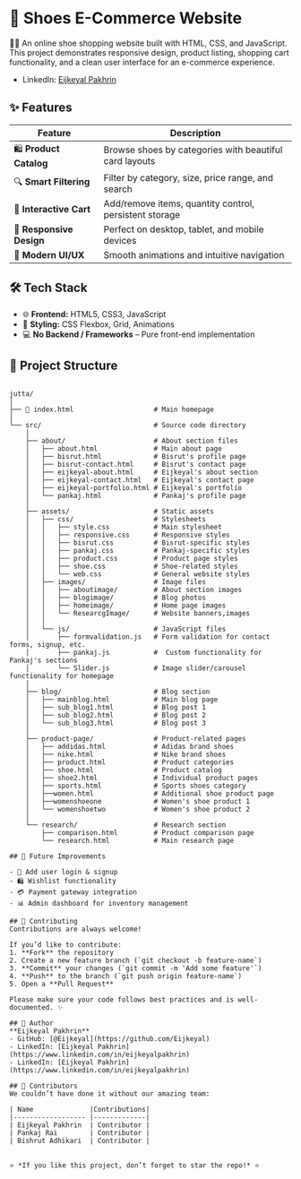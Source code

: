 # 👟 Shoes E-Commerce Website

🥿👟 An online shoe shopping website built with HTML, CSS, and JavaScript. This project demonstrates responsive design, product listing, shopping cart functionality, and a clean user interface for an e-commerce experience.
- LinkedIn: [Eijkeyal Pakhrin](https://www.linkedin.com/in/eijkeyalpakhrin)

## ✨ Features

| Feature | Description |
|---------|-------------|
| 🛍️ **Product Catalog** | Browse shoes by categories with beautiful card layouts |
| 🔍 **Smart Filtering** | Filter by category, size, price range, and search |
| 🛒 **Interactive Cart** | Add/remove items, quantity control, persistent storage |
| 📱 **Responsive Design** | Perfect on desktop, tablet, and mobile devices |
| 🎨 **Modern UI/UX** | Smooth animations and intuitive navigation |

## 🛠️ Tech Stack  

- 🌐 **Frontend:** HTML5, CSS3, JavaScript  
- 🎨 **Styling:** CSS Flexbox, Grid, Animations  
- 💻 **No Backend / Frameworks** – Pure front-end implementation  
## 📂 Project Structure  
```text

jutta/
│
├── 📄 index.html                    # Main homepage
│
└── src/                            # Source code directory
    │
    ├── about/                      # About section files
    │   ├── about.html              # Main about page
    │   ├── bisrut.html             # Bisrut's profile page
    │   ├── bisrut-contact.html     # Bisrut's contact page
    │   ├── eijkeyal-about.html     # Eijkeyal's about section
    │   ├── eijkeyal-contact.html   # Eijkeyal's contact page
    │   ├── eijkeyal-portfolio.html # Eijkeyal's portfolio
    │   └── pankaj.html             # Pankaj's profile page
    │
    ├── assets/                     # Static assets
    │   ├── css/                    # Stylesheets
    │   │   ├── style.css           # Main stylesheet
    │   │   ├── responsive.css      # Responsive styles
    │   │   ├── bisrut.css          # Bisrut-specific styles
    │   │   ├── pankaj.css          # Pankaj-specific styles
    │   │   ├── product.css         # Product page styles
    │   │   ├── shoe.css            # Shoe-related styles
    │   │   └── web.css             # General website styles
    │   ├── images/                 # Image files
    │   │   ├── aboutimage/         # About section images
    │   │   ├── blogimage/          # Blog photos
    │   │   ├── homeimage/          # Home page images
    │   │   └── ResearcgImage/      # Website banners,images
    │   │
    │   └── js/                     # JavaScript files
    │       ├── formvalidation.js   # Form validation for contact forms, signup, etc.
    │       ├── pankaj.js           #  Custom functionality for Pankaj's sections     
    │       └── Slider.js           # Image slider/carousel functionality for homepage
    │
    ├── blog/                       # Blog section
    │   ├── mainblog.html           # Main blog page
    │   ├── sub_blog1.html          # Blog post 1
    │   ├── sub_blog2.html          # Blog post 2
    │   └── sub_blog3.html          # Blog post 3
    │
    ├── product-page/               # Product-related pages
    │   ├── addidas.html            # Adidas brand shoes
    │   ├── nike.html               # Nike brand shoes
    │   ├── product.html            # Product categories
    │   ├── shoe.html               # Product catalog
    │   ├── shoe2.html              # Individual product pages
    │   ├── sports.html             # Sports shoes category   
    │   ├──women.html               # Additional shoe product page
    │   ├──womenshoeone             # Women's shoe product 1
    │   └── womenshoetwo            # Women's shoe product 2
    │
    └── research/                   # Research section
        ├── comparison.html         # Product comparison page
        └── research.html           # Main research page

## 🌟 Future Improvements  

- 🔑 Add user login & signup  
- 🛍️ Wishlist functionality  
- 💳 Payment gateway integration  
- 📊 Admin dashboard for inventory management 

## 🤝 Contributing  
Contributions are always welcome!  

If you’d like to contribute:  
1. **Fork** the repository  
2. Create a new feature branch (`git checkout -b feature-name`)  
3. **Commit** your changes (`git commit -m 'Add some feature'`)  
4. **Push** to the branch (`git push origin feature-name`)  
5. Open a **Pull Request**  

Please make sure your code follows best practices and is well-documented. ✨  

## 👤 Author  
**Eijkeyal Pakhrin**  
- GitHub: [@Eijkeyal](https://github.com/Eijkeyal)  
- LinkedIn: [Eijkeyal Pakhrin](https://www.linkedin.com/in/eijkeyalpakhrin)
- LinkedIn: [Eijkeyal Pakhrin](https://www.linkedin.com/in/eijkeyalpakhrin)

## 🎉 Contributors
We couldn’t have done it without our amazing team:

| Name              |Contributions|
|------------------ |-------------|
| Eijkeyal Pakhrin  | Contributor |
| Pankaj Rai        | Contributor |
| Bishrut Adhikari  | Contributor |


⭐ *If you like this project, don’t forget to star the repo!* ⭐




